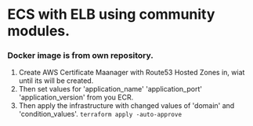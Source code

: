 # ECS with ELB using community modules.
### Docker image is from own repository.

1. Create AWS Certificate Maanager with Route53 Hosted Zones in, wiat until its will be created.
2. Then set values for 'application_name' 'application_port' 'application_version' from you ECR.
3. Then apply the infrastructure with changed values of 'domain' and 'condition_values'.
` terraform apply -auto-approve `